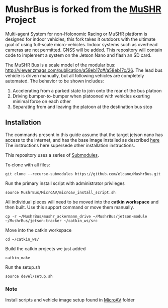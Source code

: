 # MushrBus is forked from the [MuSHR](https://mushr.io/) Project

Multi-agent System for non-Holonomic Racing or MuSHR platform is designed for indoor vehicles; this fork takes it outdoors with the ultimate goal of using full-scale micro-vehicles. Indoor systems such as overhead cameras are not permitted. GNSS will be added.
This repository will contain code to implement a system on the Jetson Nano and flash an SD card.

The MuSHR Bus is a scale model of the modular bus: http://viewer.zmags.com/publication/a58eb17c#/a58eb17c/26. The lead bus vehicle is driven manually, but all following vehicles are completely automated. The behavior to be shown includes:
1) Accelerating from a parked state to join onto the rear of the bus platoon
2) Driving bumper-to-bumper when platooned with vehicles exerting minimal force on each other
3) Separating from and leaving the platoon at the destination bus stop

## Installation

The commands present in this guide assume that the target jetson nano has access to the internet, and has the base image installed as described [here](https://github.com/YoungJonathanP/MicroAV/tree/27e8a7a4b497964bc5ed9619dd6774350a6d298f#:~:text=Download%20the%20base%20JetsonNano.zip)
The instructions here supersede other installation instructions.

This repository uses a series of [Submodules](https://git-scm.com/book/en/v2/Git-Tools-Submodules).

To clone with all files:
```
git clone --recurse-submodules https://github.com/elcano/MushrBus.git
```

Run the primary install script with administrator privileges
```
source MushrBus/MicroAV/microav_install_script.sh
```

All individual pieces will need to be moved into the **catkin workspace** and then built. Use this support command or move them manually.
```
cp -r ~/MushrBus/mushr_ackermann_drive ~/MushrBus/jetson-module ~/MushrBus/jetson-tracker ~/catkin_ws/src
```
Move into the catkin workspace
```
cd ~/catkin_ws/
```
Build the catkin projects we just added
```
catkin_make
```
Run the setup.sh
```
source devel/setup.sh
```

### Note
Install scripts and vehicle image setup found in [MicroAV](https://github.com/YoungJonathanP/MicroAV/tree/27e8a7a4b497964bc5ed9619dd6774350a6d298f) folder